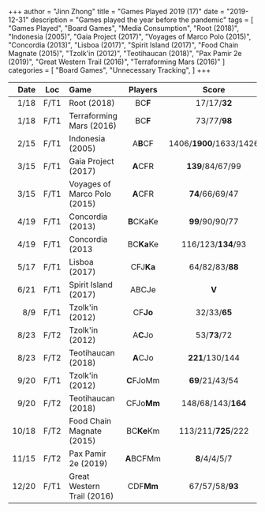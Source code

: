+++ 
author = "Jinn Zhong" 
title = "Games Played 2019 (17)" 
date = "2019-12-31" 
description = "Games played the year before the pandemic" 
tags = [
    "Games Played",
    "Board Games",
    "Media Consumption",
    "Root (2018)",
    "Indonesia (2005)",
    "Gaia Project (2017)",
    "Voyages of Marco Polo (2015)",
    "Concordia (2013)",
    "Lisboa (2017)",
    "Spirit Island (2017)",
    "Food Chain Magnate (2015)",
    "Tzolk'in (2012)",
    "Teotihaucan (2018)",
    "Pax Pamir 2e (2019)",
    "Great Western Trail (2016)",
    "Terraforming Mars (2016)"
]
categories = [
    "Board Games",
    "Unnecessary Tracking",
]
+++


| Date | Loc | Game | Players | Score |
| ---: | :---: | :--- | :---: | :---: |
| 1/18 | F/T1 | Root (2018) | BC**F** | 17/17/**32** |
| 1/18 | F/T1 | Terraforming Mars (2016) | BC**F** | 73/77/**98** |
| 2/15 | F/T1 | Indonesia (2005) | A**B**CF | 1406/**1900**/1633/1426 |
| 3/15 | F/T1 | Gaia Project (2017) | **A**CFR | **139**/84/67/99 |
| 3/15 | F/T1 | Voyages of Marco Polo (2015) | **A**CFR | **74**/66/69/47 |
| 4/19 | F/T1 | Concordia (2013) | **B**CKaKe | **99**/90/90/77 |
| 4/19 | F/T1 | Concordia (2013 | BC**Ka**Ke | 116/123/**134**/93 |
| 5/17 | F/T1 | Lisboa (2017) | CFJ**Ka** | 64/82/83/**88** |
| 6/21 | F/T1 | Spirit Island (2017) | ABCJe | **V** |
| 8/9 | F/T1 | Tzolk'in (2012) | CF**Jo** | 32/33/**65** |
| 8/23 | F/T2 | Tzolk'in (2012) | A**C**Jo | 53/**73**/72 |
| 8/23 | F/T2 | Teotihaucan (2018) | **A**CJo | **221**/130/144 |
| 9/20 | F/T1 | Tzolk'in (2012) | **C**FJoMm | **69**/21/43/54 |
| 9/20 | F/T2 | Teotihaucan (2018) | CFJo**Mm** | 148/68/143/**164** |
| 10/18 | F/T2 | Food Chain Magnate (2015) | BC**Ke**Km | 113/211/**725**/222 |
| 11/15 | F/T2 | Pax Pamir 2e (2019) | **A**BCFMm | **8**/4/4/5/7 |
| 12/20 | F/T1 | Great Western Trail (2016) | CDF**Mm** | 67/57/58/**93** |
